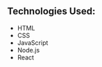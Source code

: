 <h2>Technologies Used: </h2>
<ul>
<li>HTML</li>
<li>CSS</li>
<li>JavaScript</li>
<li>Node.js</li>
<li>React</li>
</ul>